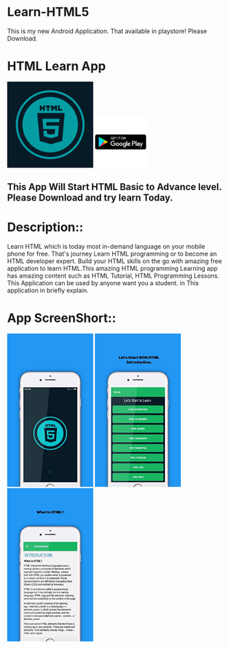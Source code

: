 # Learn-HTML5
This is my new Android Application. That available in playstore! Please Download.

# HTML Learn App
<img src="logo.png" width="200">
<a href="https://play.google.com/store/apps/details?id=com.learnhtml5"><img src="playstore.png"  width="120"></a>
<h2>This App Will Start HTML Basic to Advance level. Please Download and try learn Today.</h2>


# Description::
  Learn HTML which is today most in-demand language on your mobile phone for free.
That's journey Learn HTML programming or to become an HTML developer expert.
Build your HTML skills on the go with amazing free application to learn HTML.This amazing HTML programming Learning app has amazing content such as HTML Tutorial, HTML Programming Lessons.
This Application can be used by anyone want you a student. in This application in briefly explain.

# App ScreenShort::
	
<img src="screen1.jpg" width="200"> <img src="screen2.jpg" width="200"> <img src="screen3.jpg" width="200">
